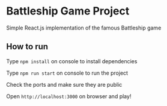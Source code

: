 # Battleship Game Project

Simple React.js implementation of the famous Battleship game

## How to run

Type `npm install` on console to install dependencies

Type `npm run start` on console to run the project

Check the ports and make sure they are public

Open `http://localhost:3000` on browser and play!
